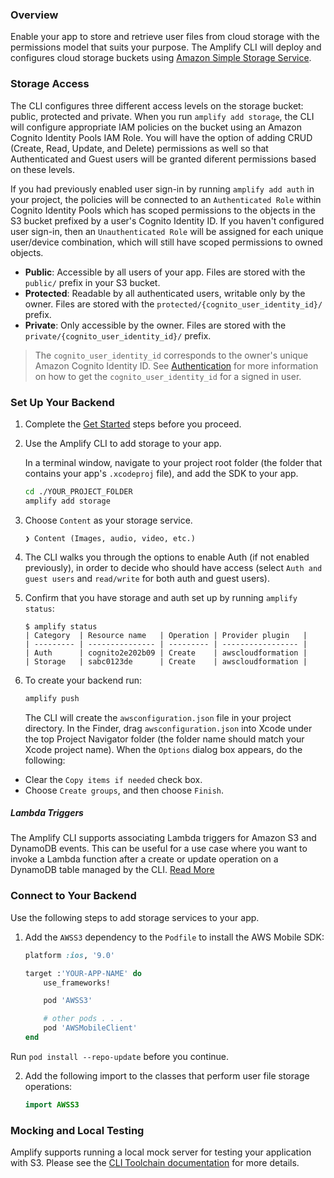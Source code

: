 ### Overview

Enable your app to store and retrieve user files from cloud storage with the permissions model that suits your purpose. The Amplify CLI will deploy and configures cloud storage buckets using [Amazon Simple Storage Service](http://docs.aws.amazon.com/AmazonS3/latest/dev/).

### Storage Access

The CLI configures three different access levels on the storage bucket: public, protected and private. When you run `amplify add storage`, the CLI will configure appropriate IAM policies on the bucket using an Amazon Cognito Identity Pools IAM Role. You will have the option of adding CRUD (Create, Read, Update, and Delete) permissions as well so that Authenticated and Guest users will be granted diferent permissions based on these levels.

If you had previously enabled user sign-in by running `amplify add auth` in your project, the policies will be connected to an `Authenticated Role` within Cognito Identity Pools which has scoped permissions to the objects in the S3 bucket prefixed by a user's Cognito Identity ID. If you haven't configured user sign-in, then an `Unauthenticated Role` will be assigned for each unique user/device combination, which will still have scoped permissions to owned objects.

* **Public**: Accessible by all users of your app. Files are stored with the `public/` prefix in your S3 bucket.
* **Protected**: Readable by all authenticated users, writable only by the owner. Files are stored with the `protected/{cognito_user_identity_id}/` prefix.
* **Private**: Only accessible by the owner. Files are stored with the `private/{cognito_user_identity_id}/` prefix.

> The `cognito_user_identity_id` corresponds to the owner's unique Amazon Cognito Identity ID. See [Authentication](~/sdk/auth/working-with-api.md#utility-properties) for more information on how to get the `cognito_user_identity_id` for a signed in user.
 
### Set Up Your Backend

1. Complete the [Get Started](~/start/start.md) steps before you proceed.

2. Use the Amplify CLI to add storage to your app.

    In a terminal window, navigate to your project root folder (the folder that contains your app's `.xcodeproj` file), and add the SDK to your app.

    ```bash
    cd ./YOUR_PROJECT_FOLDER
    amplify add storage
    ```

3.  Choose `Content` as your storage service.

    ```console
    ❯ Content (Images, audio, video, etc.)
    ```

4. The CLI walks you through the options to enable Auth (if not enabled previously), in order to decide who should have access (select `Auth and guest users` and `read/write` for both auth and guest users).

5. Confirm that you have storage and auth set up by running `amplify status`:

    ```console
    $ amplify status
    | Category  | Resource name   | Operation | Provider plugin   |
    | --------- | --------------- | --------- | ----------------- |
    | Auth      | cognito2e202b09 | Create    | awscloudformation |
    | Storage   | sabc0123de      | Create    | awscloudformation |
    ```

6. To create your backend run:

    ```bash
    amplify push
    ```

    The CLI will create the `awsconfiguration.json` file in your project directory. In the Finder, drag `awsconfiguration.json` into Xcode under the top Project Navigator folder (the folder name should match your Xcode project name). When the `Options` dialog box appears, do the following:

* Clear the `Copy items if needed` check box.
* Choose `Create groups`, and then choose `Finish`.

##### Lambda Triggers
The Amplify CLI supports associating Lambda triggers for Amazon S3 and DynamoDB events. This can be useful for a use case where you want to invoke a Lambda function after a create or update operation on a DynamoDB table managed by the CLI. [Read More](~/cli/storage/storage.md)

### Connect to Your Backend

Use the following steps to add storage services to your app.

1. Add the `AWSS3` dependency to the `Podfile` to install the AWS Mobile SDK:

    ```ruby
    platform :ios, '9.0'

    target :'YOUR-APP-NAME' do
        use_frameworks!

        pod 'AWSS3'

        # other pods . . .
        pod 'AWSMobileClient'
    end
    ```

Run `pod install --repo-update` before you continue.

2. Add the following import to the classes that perform user file storage operations:

    ```swift
    import AWSS3
    ```

### Mocking and Local Testing

Amplify supports running a local mock server for testing your application with S3. Please see the [CLI Toolchain documentation](~/cli/usage/mock.md) for more details.
